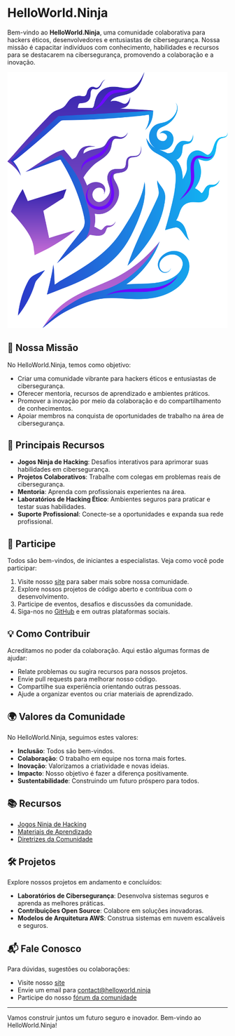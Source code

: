 # HelloWorld.Ninja

Bem-vindo ao **HelloWorld.Ninja**, uma comunidade colaborativa para hackers éticos, desenvolvedores e entusiastas de cibersegurança. Nossa missão é capacitar indivíduos com conhecimento, habilidades e recursos para se destacarem na cibersegurança, promovendo a colaboração e a inovação.

![HelloWorld Ninja Logo](https://github.com/HelloWorld-Ninja/.github/blob/main/profile/IconOnly_Transparent_NoBuffer%20(1).png)

## 🌟 Nossa Missão

No HelloWorld.Ninja, temos como objetivo:
- Criar uma comunidade vibrante para hackers éticos e entusiastas de cibersegurança.
- Oferecer mentoria, recursos de aprendizado e ambientes práticos.
- Promover a inovação por meio da colaboração e do compartilhamento de conhecimentos.
- Apoiar membros na conquista de oportunidades de trabalho na área de cibersegurança.

## 🚀 Principais Recursos

- **Jogos Ninja de Hacking**: Desafios interativos para aprimorar suas habilidades em cibersegurança.
- **Projetos Colaborativos**: Trabalhe com colegas em problemas reais de cibersegurança.
- **Mentoria**: Aprenda com profissionais experientes na área.
- **Laboratórios de Hacking Ético**: Ambientes seguros para praticar e testar suas habilidades.
- **Suporte Profissional**: Conecte-se a oportunidades e expanda sua rede profissional.

## 🔗 Participe

Todos são bem-vindos, de iniciantes a especialistas. Veja como você pode participar:

1. Visite nosso [site](https://helloworld.ninja/) para saber mais sobre nossa comunidade.
2. Explore nossos projetos de código aberto e contribua com o desenvolvimento.
3. Participe de eventos, desafios e discussões da comunidade.
4. Siga-nos no [GitHub](https://github.com/HelloWorld-Ninja) e em outras plataformas sociais.

## 💡 Como Contribuir

Acreditamos no poder da colaboração. Aqui estão algumas formas de ajudar:

- Relate problemas ou sugira recursos para nossos projetos.
- Envie pull requests para melhorar nosso código.
- Compartilhe sua experiência orientando outras pessoas.
- Ajude a organizar eventos ou criar materiais de aprendizado.

## 🌍 Valores da Comunidade

No HelloWorld.Ninja, seguimos estes valores:
- **Inclusão**: Todos são bem-vindos.
- **Colaboração**: O trabalho em equipe nos torna mais fortes.
- **Inovação**: Valorizamos a criatividade e novas ideias.
- **Impacto**: Nosso objetivo é fazer a diferença positivamente.
- **Sustentabilidade**: Construindo um futuro próspero para todos.

## 📚 Recursos

- [Jogos Ninja de Hacking](https://helloworld.ninja/games)
- [Materiais de Aprendizado](https://helloworld.ninja/resources)
- [Diretrizes da Comunidade](https://helloworld.ninja/guidelines)

## 🛠️ Projetos

Explore nossos projetos em andamento e concluídos:

- **Laboratórios de Cibersegurança**: Desenvolva sistemas seguros e aprenda as melhores práticas.
- **Contribuições Open Source**: Colabore em soluções inovadoras.
- **Modelos de Arquitetura AWS**: Construa sistemas em nuvem escaláveis e seguros.

## 📬 Fale Conosco

Para dúvidas, sugestões ou colaborações:
- Visite nosso [site](https://helloworld.ninja/contact)
- Envie um email para [contact@helloworld.ninja](mailto:contact@helloworld.ninja)
- Participe do nosso [fórum da comunidade](https://helloworld.ninja/forum)

---

Vamos construir juntos um futuro seguro e inovador. Bem-vindo ao HelloWorld.Ninja!
